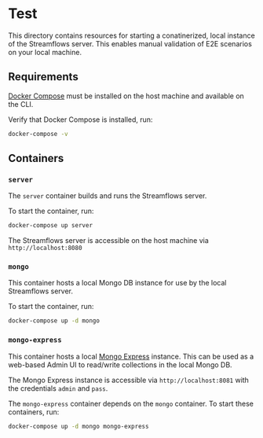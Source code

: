 # Test

This directory contains resources for starting a conatinerized, local instance of the Streamflows server.
This enables manual validation of E2E scenarios on your local machine.

## Requirements

[Docker Compose] must be installed on the host machine and available on the CLI.

Verify that Docker Compose is installed, run:

```bash
docker-compose -v
```

## Containers

### `server`

The `server` container builds and runs the Streamflows server.

To start the container, run:

```bash
docker-compose up server
```

The Streamflows server is accessible on the host machine via `http://localhost:8080`

### `mongo`

This container hosts a local Mongo DB instance for use by the local Streamflows server.

To start the container, run:

```bash
docker-compose up -d mongo
```

### `mongo-express`

This container hosts a local [Mongo Express] instance.
This can be used as a web-based Admin UI to read/write collections in the local Mongo DB.

The Mongo Express instance is accessible via `http://localhost:8081` with the credentials `admin` and `pass`.

The `mongo-express` container depends on the `mongo` container.
To start these containers, run:

```bash
docker-compose up -d mongo mongo-express
```

[Docker Compose]: https://docs.docker.com/compose
[Mongo Express]: https://github.com/mongo-express/mongo-express
